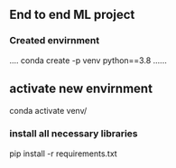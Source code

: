 ## End to end ML project

### Created envirnment
....
conda create -p venv python==3.8
......
## activate new envirnment
 conda activate venv/

### install all necessary libraries

pip install -r requirements.txt